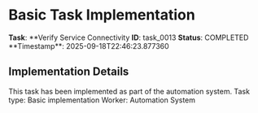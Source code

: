 # Basic Task Implementation

**Task**: **Verify Service Connectivity
**ID**: task_0013
**Status**: COMPLETED
**Timestamp\*\*: 2025-09-18T22:46:23.877360

## Implementation Details

This task has been implemented as part of the automation system.
Task type: Basic implementation
Worker: Automation System
